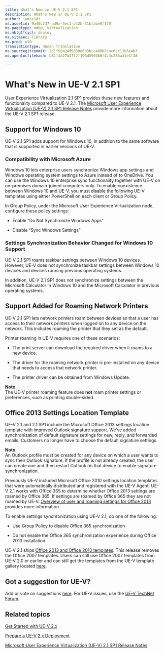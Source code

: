 ```yaml
---
title: What's New in UE-V 2.1 SP1
description: What's New in UE-V 2.1 SP1
author: jamiejdt
ms.assetid: 9a40c737-ad9a-4ec1-b42b-31bfabe0f170
ms.pagetype: mdop, virtualization
ms.mktglfcycl: deploy
ms.sitesec: library
ms.prod: w10
translationtype: Human Translation
ms.sourcegitcommit: 2d1f98a24d9330d6b3bce488b2cac6ac11b5e4bf
ms.openlocfilehash: b81f3a27b37f2f196d599368f4c3c286a31e1f38

---
```



# What's New in UE-V 2.1 SP1


User Experience Virtualization 2.1 SP1 provides these new features and functionality compared to UE-V 2.1. The [Microsoft User Experience Virtualization (UE-V) 2.1 SP1 Release Notes](microsoft-user-experience-virtualization--ue-v--21-sp1-release-notes.md) provide more information about the UE-V 2.1 SP1 release.

## Support for Windows 10


UE-V 2.1 SP1 adds support for Windows 10, in addition to the same software that is supported in earlier versions of UE-V.

### Compatibility with Microsoft Azure

Windows 10 lets enterprise users synchronize Windows app settings and Windows operating system settings to Azure instead of to OneDrive. You can use the Windows 10 enterprise sync functionality together with UE-V on on-premises domain-joined computers only. To enable coexistence between Windows 10 and UE-V, you must disable the following UE-V templates using either PowerShell on each client or Group Policy.

In Group Policy, under the Microsoft User Experience Virtualization node, configure these policy settings:

-   Enable “Do Not Synchronize Windows Apps”

-   Disable “Sync Windows Settings”

### Settings Synchronization Behavior Changed for Windows 10 Support

UE-V 2.1 SP1 roams taskbar settings between Windows 10 devices. However, UE-V does not synchronize taskbar settings between Windows 10 devices and devices running previous operating systems.

In addition, UE-V 2.1 SP1 does not synchronize settings between the Microsoft Calculator in Windows 10 and the Microsoft Calculator in previous operating systems.

## Support Added for Roaming Network Printers


UE-V 2.1 SP1 lets network printers roam between devices so that a user has access to their network printers when logged on to any device on the network. This includes roaming the printer that they set as the default.

Printer roaming in UE-V requires one of these scenarios:

-   The print server can download the required driver when it roams to a new device.

-   The driver for the roaming network printer is pre-installed on any device that needs to access that network printer.

-   The printer driver can be obtained from Windows Update.

**Note**  
The UE-V printer roaming feature does **not** roam printer settings or preferences, such as printing double-sided.

 

## Office 2013 Settings Location Template


UE-V 2.1 and 2.1 SP1 include the Microsoft Office 2013 settings location template with improved Outlook signature support. We’ve added synchronization of default signature settings for new, reply, and forwarded emails. Customers no longer have to choose the default signature settings.

**Note**  
An Outlook profile must be created for any device on which a user wants to sync their Outlook signature. If the profile is not already created, the user can create one and then restart Outlook on that device to enable signature synchronization.

 

Previously UE-V included Microsoft Office 2010 settings location templates that were automatically distributed and registered with the UE-V Agent. UE-V 2.1 works with Office 365 to determine whether Office 2013 settings are roamed by Office 365. If settings are roamed by Office 365 they are not roamed by UE-V. 
            [Overview of user and roaming settings for Office 2013](http://go.microsoft.com/fwlink/p/?LinkID=391220) provides more information.

To enable settings synchronization using UE-V 2.1, do one of the following:

-   Use Group Policy to disable Office 365 synchronization

-   Do not enable the Office 365 synchronization experience during Office 2013 installation

UE-V 2.1 ships [Office 2013 and Office 2010 templates](http://technet.microsoft.com/library/dn458932.aspx#autosyncsettings). This release removes the Office 2007 templates. Users can still use Office 2007 templates from UE-V 2.0 or earlier and can still get the templates from the UE-V template gallery located [here](http://go.microsoft.com/fwlink/p/?LinkID=246589).

## Got a suggestion for UE-V?


Add or vote on suggestions [here](http://uev.uservoice.com/forums/280428-microsoft-user-experience-virtualization). For UE-V issues, use the [UE-V TechNet Forum](https://social.technet.microsoft.com/Forums/home?forum=mdopuev).

## Related topics


[Get Started with UE-V 2.x](get-started-with-ue-v-2x-new-uevv2.md)

[Prepare a UE-V 2.x Deployment](prepare-a-ue-v-2x-deployment-new-uevv2.md)

[Microsoft User Experience Virtualization (UE-V) 2.1 SP1 Release Notes](microsoft-user-experience-virtualization--ue-v--21-sp1-release-notes.md)

 

 








<!--HONumber=Jun16_HO4-->


